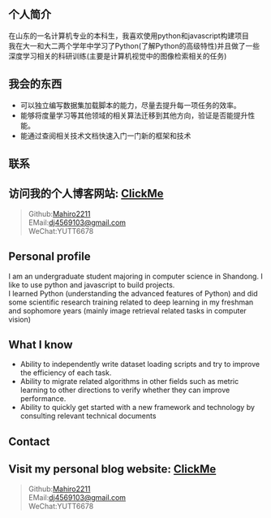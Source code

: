 ## 个人简介
在山东的一名计算机专业的本科生，我喜欢使用python和javascript构建项目
<br>
我在大一和大二两个学年中学习了Python(了解Python的高级特性)并且做了一些深度学习相关的科研训练(主要是计算机视觉中的图像检索相关的任务)
## 我会的东西
* 可以独立编写数据集加载脚本的能力，尽量去提升每一项任务的效率。
* 能够将度量学习等其他领域的相关算法迁移到其他方向，验证是否能提升性能。
* 能通过查阅相关技术文档快速入门一门新的框架和技术

## 联系

## 访问我的个人博客网站: [ClickMe](https://mahiro2211.github.io)

>Github:[Mahiro2211](https://github.com/Mahiro2211)<br>
>EMail:dj4569103@gmail.com<br>
>WeChat:YUTT6678<br>

## Personal profile
I am an undergraduate student majoring in computer science in Shandong. I like to use python and javascript to build projects.
<br>
I learned Python (understanding the advanced features of Python) and did some scientific research training related to deep learning in my freshman and sophomore years (mainly image retrieval related tasks in computer vision)
## What I know
* Ability to independently write dataset loading scripts and try to improve the efficiency of each task.
* Ability to migrate related algorithms in other fields such as metric learning to other directions to verify whether they can improve performance.
* Ability to quickly get started with a new framework and technology by consulting relevant technical documents

## Contact

## Visit my personal blog website: [ClickMe](https://mahiro2211.github.io)

>Github:[Mahiro2211](https://github.com/Mahiro2211)<br>
>EMail:dj4569103@gmail.com<br>
>WeChat:YUTT6678<br>

